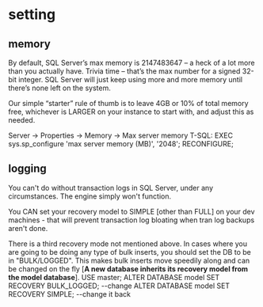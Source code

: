 # setting

## memory
By default, SQL Server’s max memory is 2147483647 – a heck of a lot more than you actually have.  Trivia time – that’s the max number for a signed 32-bit integer.  SQL Server will just keep using more and more memory until there’s none left on the system.

Our simple “starter” rule of thumb is to leave 4GB or 10% of total memory free, whichever is LARGER on your instance to start with, and adjust this as needed.

  Server -> Properties -> Memory -> Max server memory
  T-SQL: EXEC sys.sp_configure 'max server memory (MB)', '2048'; RECONFIGURE;
  
## logging
You can't do without transaction logs in SQL Server, under any circumstances. The engine simply won't function.

You CAN set your recovery model to SIMPLE [other than FULL] on your dev machines - that will prevent transaction log bloating when tran log backups aren't done.

There is a third recovery mode not mentioned above. In cases where you are going to be doing any type of bulk inserts, you should set the DB to be in "BULK/LOGGED". This makes bulk inserts move speedily along and can be changed on the fly [**A new database inherits its recovery model from the model database**].
  USE master;
  ALTER DATABASE model SET RECOVERY BULK_LOGGED; --change
  ALTER DATABASE model SET RECOVERY SIMPLE; --change it back
